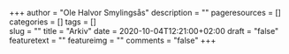 +++
author = "Ole Halvor Smylingsås"
description = ""
pageresources = []
categories = []
tags = []     
slug = ""
title = "Arkiv"
date = 2020-10-04T12:21:00+02:00
draft = "false"
featuretext = ""
featureimg = ""
comments = "false"
+++